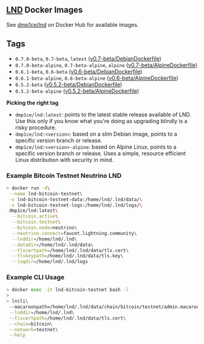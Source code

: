 ## [LND](https://github.com/LightningNetwork/lnd) Docker Images

See [dmp1ce/lnd](https://hub.docker.com/r/dmp1ce/lnd/tags/) on Docker Hub for available images.

## Tags

- `0.7.0-beta`, `0.7-beta`, `latest` ([v0.7-beta/DebianDockerfile](https://github.com/dmp1ce/lnd-docker/blob/hub/v0.7-beta/DebianDockerfile))
- `0.7.0-beta-alpine`, `0.7-beta-alpine`, `alpine` ([v0.7-beta/AlpineDockerfile](https://github.com/dmp1ce/lnd-docker/blob/hub/v0.7-beta/AlpineDockerfile))
- `0.6.1-beta`, `0.6-beta` ([v0.6-beta/DebianDockerfile](https://github.com/dmp1ce/lnd-docker/blob/hub/v0.6-beta/DebianDockerfile))
- `0.6.1-beta-alpine`, `0.6-beta-alpine` ([v0.6-beta/AlpineDockerfile](https://github.com/dmp1ce/lnd-docker/blob/hub/v0.6-beta/AlpineDockerfile))
- `0.5.2-beta` ([v0.5.2-beta/DebianDockerfile](https://github.com/dmp1ce/lnd-docker/blob/hub/v0.5.2-beta/DebianDockerfile))
- `0.5.2-beta-alpine` ([v0.5.2-beta/AlpineDockerfile](https://github.com/dmp1ce/lnd-docker/blob/hub/v0.5.2-beta/AlpineDockerfile))

**Picking the right tag**

- `dmp1ce/lnd:latest`: points to the latest stable release available of LND. Use this only if you know what you're doing as upgrading blindly is a risky procedure.
- `dmp1ce/lnd:<version>`: based on a slim Debian image, points to a specific version branch or release.
- `dmp1ce/lnd:<version>-alpine`: based on Alpine Linux, points to a specific version branch or release. Uses a simple, resource efficient Linux distribution with security in mind.

### Example Bitcoin Testnet Neutrino LND

```sh
> docker run -d\
 --name lnd-bitcoin-testnet\
 -v lnd-bitcoin-testnet-data:/home/lnd/.lnd/data/\
 -v lnd-bitcoin-testnet-logs:/home/lnd/.lnd/logs/\
 dmp1ce/lnd:latest\
  --bitcoin.active\
  --bitcoin.testnet\
  --bitcoin.node=neutrino\
  --neutrino.connect=faucet.lightning.community\
  --lnddir=/home/lnd/.lnd\
  --datadir=/home/lnd/.lnd/data\
  --tlscertpath=/home/lnd/.lnd/data/tls.cert\
  --tlskeypath=/home/lnd/.lnd/data/tls.key\
  --logdir=/home/lnd/.lnd/logs
```

### Example CLI Usage

```sh
> docker exec -it lnd-bitcoin-testnet bash -l
>
> lncli\
 --macaroonpath=/home/lnd/.lnd/data/chain/bitcoin/testnet/admin.macaroon\
 --lnddir=/home/lnd/.lnd\
 --tlscertpath=/home/lnd/.lnd/data/tls.cert\
 --chain=bitcoin\
 --network=testnet\
 --help
```

